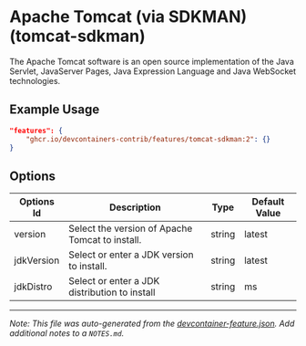 

# Apache Tomcat (via SDKMAN) (tomcat-sdkman)

The Apache Tomcat software is an open source implementation of the Java
Servlet, JavaServer Pages, Java Expression Language and Java WebSocket
technologies.

## Example Usage

```json
"features": {
    "ghcr.io/devcontainers-contrib/features/tomcat-sdkman:2": {}
}
```

## Options

| Options Id | Description | Type | Default Value |
|-----|-----|-----|-----|
| version | Select the version of Apache Tomcat to install. | string | latest |
| jdkVersion | Select or enter a JDK version to install. | string | latest |
| jdkDistro | Select or enter a JDK distribution to install | string | ms |



---

_Note: This file was auto-generated from the [devcontainer-feature.json](https://github.com/devcontainers-contrib/features/blob/main/src/tomcat-sdkman/devcontainer-feature.json).  Add additional notes to a `NOTES.md`._
